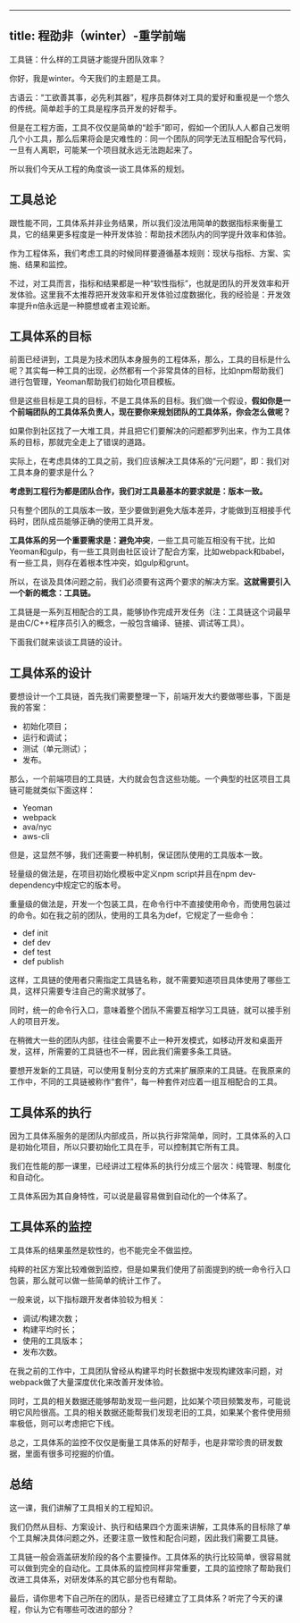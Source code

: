 
---
title: 程劭非（winter）-重学前端
---

工具链：什么样的工具链才能提升团队效率？

你好，我是winter。今天我们的主题是工具。

古语云：“工欲善其事，必先利其器”，程序员群体对工具的爱好和重视是一个悠久的传统。简单趁手的工具是程序员开发的好帮手。

但是在工程方面，工具不仅仅是简单的“趁手”即可，假如一个团队人人都自己发明几个小工具，那么后果将会是灾难性的：同一个团队的同学无法互相配合写代码，一旦有人离职，可能某一个项目就永远无法跑起来了。

所以我们今天从工程的角度谈一谈工具体系的规划。

## 工具总论

跟性能不同，工具体系并非业务结果，所以我们没法用简单的数据指标来衡量工具，它的结果更多程度是一种开发体验：帮助技术团队内的同学提升效率和体验。

作为工程体系，我们考虑工具的时候同样要遵循基本规则：现状与指标、方案、实施、结果和监控。

不过，对工具而言，指标和结果都是一种“软性指标”，也就是团队的开发效率和开发体验。这里我不太推荐把开发效率和开发体验过度数据化，我的经验是：开发效率提升n倍永远是一种臆想或者主观论断。

## 工具体系的目标

前面已经讲到，工具是为技术团队本身服务的工程体系，那么，工具的目标是什么呢？其实每一种工具的出现，必然都有一个非常具体的目标，比如npm帮助我们进行包管理，Yeoman帮助我们初始化项目模板。

<!-- [[[read_end]]] -->

但是这些目标是工具的目标，不是工具体系的目标。我们做一个假设，**假如你是一个前端团队的工具体系负责人，现在要你来规划团队的工具体系，你会怎么做呢？**

如果你到社区找了一大堆工具，并且把它们要解决的问题都罗列出来，作为工具体系的目标，那就完全走上了错误的道路。

实际上，在考虑具体的工具之前，我们应该解决工具体系的“元问题”，即：我们对工具本身的要求是什么？

**考虑到工程行为都是团队合作，我们对工具最基本的要求就是：版本一致。**

只有整个团队的工具版本一致，至少要做到避免大版本差异，才能做到互相接手代码时，团队成员能够正确的使用工具开发。

**工具体系的另一个重要需求是：避免冲突**，一些工具可能互相没有干扰，比如Yeoman和gulp，有一些工具则由社区设计了配合方案，比如webpack和babel，有一些工具，则存在着根本性冲突，如gulp和grunt。

所以，在谈及具体问题之前，我们必须要有这两个要求的解决方案。**这就需要引入一个新的概念：工具链。**

工具链是一系列互相配合的工具，能够协作完成开发任务（注：工具链这个词最早是由C/C++程序员引入的概念，一般包含编译、链接、调试等工具）。

下面我们就来谈谈工具链的设计。

## 工具体系的设计

要想设计一个工具链，首先我们需要整理一下，前端开发大约要做哪些事，下面是我的答案：

- 初始化项目；
- 运行和调试；
- 测试（单元测试）；
- 发布。

那么，一个前端项目的工具链，大约就会包含这些功能。一个典型的社区项目工具链可能就类似下面这样：

- Yeoman
- webpack
- ava/nyc
- aws-cli

但是，这显然不够，我们还需要一种机制，保证团队使用的工具版本一致。

轻量级的做法是，在项目初始化模板中定义npm script并且在npm dev-dependency中规定它的版本号。

重量级的做法是，开发一个包装工具，在命令行中不直接使用命令，而使用包装过的命令。如在我之前的团队，使用的工具名为def，它规定了一些命令：

- def init
- def dev
- def test
- def publish

这样，工具链的使用者只需指定工具链名称，就不需要知道项目具体使用了哪些工具，这样只需要专注自己的需求就够了。

同时，统一的命令行入口，意味着整个团队不需要互相学习工具链，就可以接手别人的项目开发。

在稍微大一些的团队内部，往往会需要不止一种开发模式，如移动开发和桌面开发，这样，所需要的工具链也不一样，因此我们需要多条工具链。

要想开发新的工具链，可以使用复制分支的方式来扩展原来的工具链。在我原来的工作中，不同的工具链被称作“套件”，每一种套件对应着一组互相配合的工具。

## 工具体系的执行

因为工具体系服务的是团队内部成员，所以执行非常简单，同时，工具体系的入口是初始化项目，所以只要初始化工具在手，可以控制其它所有工具。

我们在性能的那一课里，已经讲过工程体系的执行分成三个层次：纯管理、制度化和自动化。

工具体系因为其自身特性，可以说是最容易做到自动化的一个体系了。

## 工具体系的监控

工具体系的结果虽然是软性的，也不能完全不做监控。

纯粹的社区方案比较难做到监控，但是如果我们使用了前面提到的统一命令行入口包装，那么就可以做一些简单的统计工作了。

一般来说，以下指标跟开发者体验较为相关：

- 调试/构建次数；
- 构建平均时长；
- 使用的工具版本；
- 发布次数。

在我之前的工作中，工具团队曾经从构建平均时长数据中发现构建效率问题，对webpack做了大量深度优化来改善开发体验。

同时，工具的相关数据还能够帮助发现一些问题，比如某个项目频繁发布，可能说明它风险很高。工具的相关数据还能帮我们发现老旧的工具，如果某个套件使用频率极低，则可以考虑把它下线。

总之，工具体系的监控不仅仅是衡量工具体系的好帮手，也是非常珍贵的研发数据，里面有很多可挖掘的价值。

## 总结

这一课，我们讲解了工具相关的工程知识。

我们仍然从目标、方案设计、执行和结果四个方面来讲解，工具体系的目标除了单个工具解决具体问题之外，还要注意一致性和配合问题，因此我们需要工具链。

工具链一般会涵盖研发阶段的各个主要操作。工具体系的执行比较简单，很容易就可以做到完全的自动化。工具体系的监控同样非常重要，工具的监控除了帮助我们改进工具体系，对研发体系的其它部分也有帮助。

最后，请你思考下自己所在的团队，是否已经建立了工具体系？听完了今天的课程，你认为它有哪些可改进的部分？
    